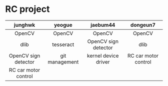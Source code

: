 # RC project

| junghwk | yeogue | jaebum44 | dongeun7 |
| :---: | :---: | :---: | :---: |
| OpenCV | OpenCV | OpenCV | OpenCV |
| dlib | tesseract | OpenCV sign detector | dlib |
| OpenCV sign detector | git management | kernel device driver | RC car motor control |
| RC car motor control |
